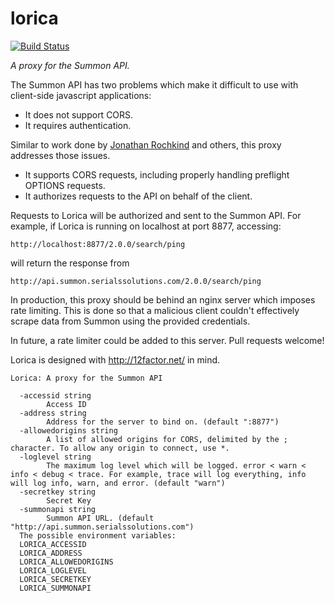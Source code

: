 # lorica
[![Build Status](https://travis-ci.org/cu-library/lorica.svg)](https://travis-ci.org/cu-library/lorica)

*A proxy for the Summon API.*

The Summon API has two problems which make it difficult to use with client-side javascript applications: 

* It does not support CORS. 
* It requires authentication. 

Similar to work done by [Jonathan Rochkind](https://bibwild.wordpress.com/2013/06/20/an-aid-for-those-developing-against-the-summon-api/) and others, this proxy addresses those issues. 

* It supports CORS requests, including properly handling preflight OPTIONS requests. 
* It authorizes requests to the API on behalf of the client. 

Requests to Lorica will be authorized and sent to the Summon API. For example, if Lorica is running on localhost at port 8877, accessing:

`http://localhost:8877/2.0.0/search/ping`

will return the response from 

`http://api.summon.serialssolutions.com/2.0.0/search/ping`

In production, this proxy should be behind an nginx server which imposes rate limiting. This is done so that a malicious client couldn't effectively scrape data from Summon using the provided credentials.

In future, a rate limiter could be added to this server. Pull requests welcome! 

Lorica is designed with http://12factor.net/ in mind. 

```
Lorica: A proxy for the Summon API

  -accessid string
        Access ID
  -address string
        Address for the server to bind on. (default ":8877")
  -allowedorigins string
        A list of allowed origins for CORS, delimited by the ; character. To allow any origin to connect, use *.
  -loglevel string
        The maximum log level which will be logged. error < warn < info < debug < trace. For example, trace will log everything, info will log info, warn, and error. (default "warn")
  -secretkey string
        Secret Key
  -summonapi string
        Summon API URL. (default "http://api.summon.serialssolutions.com")
  The possible environment variables:
  LORICA_ACCESSID
  LORICA_ADDRESS
  LORICA_ALLOWEDORIGINS
  LORICA_LOGLEVEL
  LORICA_SECRETKEY
  LORICA_SUMMONAPI

 ```















